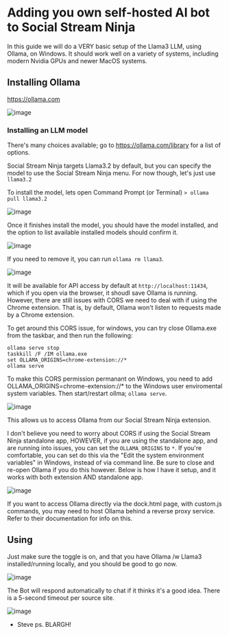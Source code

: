 
# Adding you own self-hosted AI bot to Social Stream Ninja

In this guide we will do a VERY basic setup of the Llama3 LLM, using Ollama, on Windows. It should work well on a variety of systems, including modern Nvidia GPUs and newer MacOS systems.

## Installing Ollama

https://ollama.com

![image](https://github.com/user-attachments/assets/b6a0b236-f550-4a5a-a2a7-2b5063bd2a7a)

### Installing an LLM model

There's many choices available; go to https://ollama.com/library for a list of options.

Social Stream Ninja targets Llama3.2 by default, but you can specify the model to use the Social Stream Ninja menu. For now though, let's just use `llama3.2`

To install the model, lets open Command Prompt (or Terminal)
`> ollama pull llama3.2`

![image](https://github.com/user-attachments/assets/4852506e-7761-47d1-99ce-8b2b01f34bac)

Once it finishes install the model, you should have the model installed, and the option to list available installed models should confirm it.

![image](https://github.com/user-attachments/assets/b7eee74f-b2f4-47c0-8f55-80d239a3c3b2)


If you need to remove it, you can run `ollama rm llama3`. 

![image](https://github.com/user-attachments/assets/235ec0fb-aa70-4206-8b8d-98dbe173a096)

It will be available for API access by default at `http://localhost:11434`, which if you open via the browser, it shoudl save Ollama is running. However, there are still issues with CORS we need to deal with if using the Chrome extension. That is, by default, Ollama won't listen to requests made by a Chrome extension.

To get around this CORS issue, for windows, you can try close Ollama.exe from the taskbar, and then run the following:
```
ollama serve stop
taskkill /F /IM ollama.exe
set OLLAMA_ORIGINS=chrome-extension://*
ollama serve
```

To make this CORS permission permanant on Windows, you need to add OLLAMA_ORIGINS=chrome-extension://* to the Windows user enviromental system variables. Then start/restart ollma; `ollama serve`.

![image](https://github.com/user-attachments/assets/065d69a6-2773-4ddd-a290-1b57660955af)

This allows us to access Ollama from our Social Stream Ninja extension.

I don't believe you need to worry about CORS if using the Social Stream Ninja standalone app, HOWEVER, if you are using the standalone app, and are running into issues, you can set the `OLLAMA_ORIGINS` to `*`.  If you're comfortable, you can set do this via the "Edit the system environment variables" in Windows, instead of via command line. Be sure to close and re-open Ollama if you do this however. Below is how I have it setup, and it works with both extension AND standalone app.

![image](https://github.com/user-attachments/assets/7587ed12-aa85-498c-8cd4-25fdb56a6543)

If you want to access Ollama directly via the dock.html page, with custom.js commands, you may need to host Ollama behind a reverse proxy service. Refer to their documentation for info on this.

## Using

Just make sure the toggle is on, and that you have Ollama /w Llama3 installed/running locally, and you should be good to go now.

![image](https://github.com/user-attachments/assets/63f1f98f-adff-4faf-8d39-206d5a76d5af)

The Bot will respond automatically to chat if it thinks it's a good idea. There is a 5-second timeout per source site.

![image](https://github.com/user-attachments/assets/ed5d417e-4b1e-4f69-a81b-0a6380b8c2f3)

- Steve
 ps. BLARGH!


